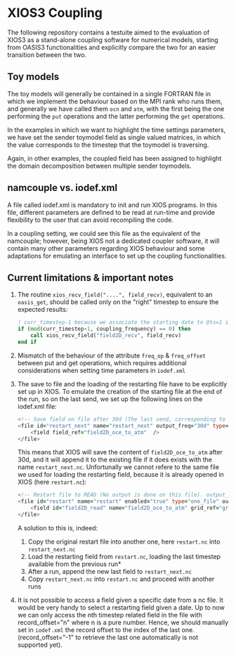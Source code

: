 # XIOS3 Coupling
The following repository contains a testuite aimed to the evaluation of XIOS3 as a stand-alone coupling software for numerical models, starting from OASIS3 functionalities and explicitly compare the two for an easier transition between the two.
## Toy models
The toy models will generally be contained in a single FORTRAN file in which we implement the behaviour based on the MPI rank who runs them, and generally we have called them `ocn` and `atm`, with the first being the one performing the `put` operations and the latter performing the `get` operations.

In the examples in which we want to highlight the time settings parameters, we have set the sender toymodel field as single valued matrices, in which the value corresponds to the timestep that the toymodel is traversing.

Again, in other examples, the coupled field has been assigned to highlight the domain decomposition between multiple sender toymodels.

## namcouple vs. iodef.xml
A file called iodef.xml is mandatory to init and run XIOS programs. In this file, different parameters are defined to be read at run-time and provide flexibility to the user that can avoid recompiling the code.

In a coupling setting, we could see this file as the equivalent of the namcouple; however, being XIOS not a dedicated coupler software, it will contain many other parameters regarding XIOS behaviour and some adaptations for emulating an interface to set up the coupling functionalities. 


## Current limitations & important notes
1. The routine `xios_recv_field("....", field_recv)`, equivalent to an `oasis_get`, should be called only on the "right" timestep to ensure the expected results:
    ```fortran
    ! curr_timestep-1 because we associate the starting date to @ts=1 in XIOS
    if (mod(curr_timestep-1, coupling_frequency) == 0) then
        call xios_recv_field("field2D_recv", field_recv)
    end if
    ```
2. Mismatch of the behaviour of the attribute `freq_op` & `freq_offset` between put and get operations, which requires additional considerations when setting time parameters in `iodef.xml`
3. The save to file and the loading of the restarting file have to be explicitly set up in XIOS. To emulate the creation of the starting file at the end of the run, so on the last send, we set up the following lines on the iodef.xml file:
    ```fortran
    <!-- Save field on file after 30d (The last send, corresponding to the run duration)-->
    <file id="restart_next" name="restart_next" output_freq="30d" type="one_file" enabled="true" append="true">
        <field field_ref="field2D_oce_to_atm"  />
    </file>
    ```
    This means that XIOS will save the content of `field2D_oce_to_atm` after 30d, and it will append it to the existing file if it does exists with the name `restart_next.nc`. Unfortunally we cannot refere to the same file we used for loading the restarting field, because it is already opened in XIOS (here `restart.nc`):
    ```fortran
    <!-- Restart file to READ (No output is done on this file). output_freq referes to the reading freq in this mode -->
    <file id="restart" name="restart" enabled="true" type="one_file" output_freq="1y" record_offset="-1" mode="read">
        <field id="field2D_read" name="field2D_oce_to_atm" grid_ref="grid_2D" operation="instant" read_access="true" />
    </file> 
    ``` 
    A solution to this is, indeed:
    1. Copy the original restart file into another one, here `restart.nc` into `restart_next.nc`
    2. Load the restarting field from `restart.nc`, loading the last timestep available from the previous run*
    3. After a run, append the new last field to `restart_next.nc`
    4. Copy `restart_next.nc` into `restart.nc` and proceed with another runs

4. It is not possible to access a field given a specific date from a nc file. It would be very handy to select a restarting field given a date. Up to now we can only access the nth timestep related field in the file with record_offset="n" where n is a pure number. 
Hence, we should manually set in `iodef.xml` the record offset to the index of the last one. (record_offset="-1" to retrieve the last one automatically is not supported yet).